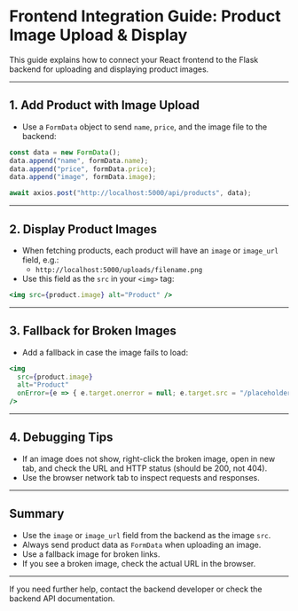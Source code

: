# Frontend Integration Guide: Product Image Upload & Display

This guide explains how to connect your React frontend to the Flask backend for uploading and displaying product images.

---

## 1. Add Product with Image Upload

- Use a `FormData` object to send `name`, `price`, and the image file to the backend:

```js
const data = new FormData();
data.append("name", formData.name);
data.append("price", formData.price);
data.append("image", formData.image);

await axios.post("http://localhost:5000/api/products", data);
```

---

## 2. Display Product Images

- When fetching products, each product will have an `image` or `image_url` field, e.g.:
  - `http://localhost:5000/uploads/filename.png`
- Use this field as the `src` in your `<img>` tag:

```jsx
<img src={product.image} alt="Product" />
```

---

## 3. Fallback for Broken Images

- Add a fallback in case the image fails to load:

```jsx
<img
  src={product.image}
  alt="Product"
  onError={e => { e.target.onerror = null; e.target.src = "/placeholder.png"; }}
/>
```

---

## 4. Debugging Tips

- If an image does not show, right-click the broken image, open in new tab, and check the URL and HTTP status (should be 200, not 404).
- Use the browser network tab to inspect requests and responses.

---

## Summary

- Use the `image` or `image_url` field from the backend as the image `src`.
- Always send product data as `FormData` when uploading an image.
- Use a fallback image for broken links.
- If you see a broken image, check the actual URL in the browser.

---

If you need further help, contact the backend developer or check the backend API documentation.

